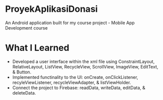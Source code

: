 # ProyekAplikasiDonasi

An Android application built for my course project - Mobile App Development course

# What I Learned

* Developed a user interface within the xml file using ConstraintLayout, RelativeLayout, ListView, RecycleView, ScrollView, ImageView, EditText, & Button.
* Implemented functinality to the UI: onCreate, onClickListener, recyleViewListener, recycleViewAdapter, & listViewHolder.
* Connect the project to Firebase: readData, writeData, editData, & deleteData.
